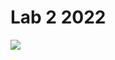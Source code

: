 # Lab 2 2022

![](https://scontent.fbkk29-1.fna.fbcdn.net/v/t1.6435-9/151461720_2799919633604427_7806416984724995179_n.jpg?_nc_cat=100&ccb=1-7&_nc_sid=8bfeb9&_nc_eui2=AeHVWho4UdPB2dYi1UIMB3coQYyKaxl7qwZBjIprGXurBjWDZuBDQNShEQXUqP4ETlIsCNbOZmn6x9qCYsTDGBNr&_nc_ohc=fwiSwq1KT6kAX-fNrkD&_nc_ht=scontent.fbkk29-1.fna&oh=00_AfCIEKfVWWAW7dEfYbaLxnXqTitSW-rbwF1AVTxAsjiKLw&oe=6413E948)
